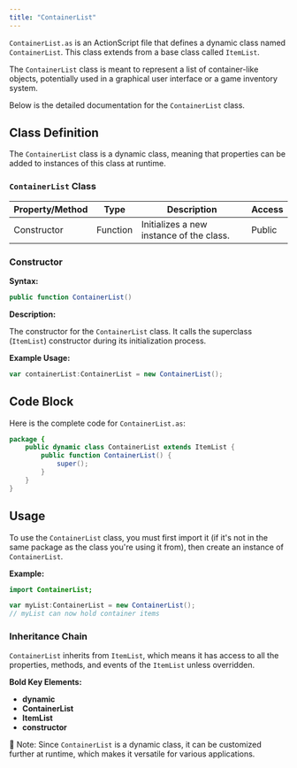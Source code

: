 ```yaml
---
title: "ContainerList"
---
```


`ContainerList.as` is an ActionScript file that defines a dynamic class named `ContainerList`.
This class extends from a base class called `ItemList`.

The `ContainerList` class is meant to represent a list of container-like objects, potentially used in a graphical user interface or a game inventory system.

Below is the detailed documentation for the `ContainerList` class.

## Class Definition

The `ContainerList` class is a dynamic class, meaning that properties can be added to instances of this class at runtime.

### `ContainerList` Class

| Property/Method | Type     | Description                          | Access   |
|-----------------|----------|--------------------------------------|----------|
| Constructor     | Function | Initializes a new instance of the class. | Public   |

### Constructor

**Syntax:**

```actionscript
public function ContainerList()
```

**Description:**

The constructor for the `ContainerList` class. It calls the superclass (`ItemList`) constructor during its initialization process.

**Example Usage:**

```actionscript
var containerList:ContainerList = new ContainerList();
```

## Code Block

Here is the complete code for `ContainerList.as`:

```actionscript
package {
    public dynamic class ContainerList extends ItemList {
        public function ContainerList() {
            super();
        }
    }
}
```

## Usage

To use the `ContainerList` class, you must first import it (if it's not in the same package as the class you're using it from), then create an instance of `ContainerList`.

**Example:**

```actionscript
import ContainerList;

var myList:ContainerList = new ContainerList();
// myList can now hold container items
```

### Inheritance Chain

`ContainerList` inherits from `ItemList`, which means it has access to all the properties, methods, and events of the `ItemList` unless overridden.

**Bold Key Elements:**

- **dynamic**
- **ContainerList**
- **ItemList**
- **constructor**

📝 Note: Since `ContainerList` is a dynamic class, it can be customized further at runtime, which makes it versatile for various applications.
